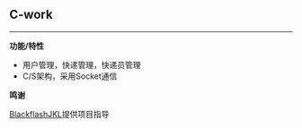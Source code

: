 ## C-work
---

**功能/特性**

- 用户管理，快递管理，快递员管理
- C/S架构，采用Socket通信

**鸣谢**

[BlackflashJKL](https://github.com/BlackflashJKL)提供项目指导
